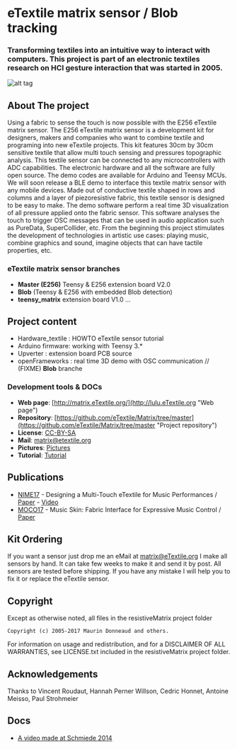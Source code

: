 # eTextile matrix sensor / Blob tracking

### Transforming textiles into an intuitive way to interact with computers. This project is part of an electronic textiles research on HCI gesture interaction that was started in 2005.

![alt tag](https://farm6.staticflickr.com/5572/30306414062_22bba76566_z_d.jpg)

## About The project

Using a fabric to sense the touch is now possible with the E256 eTextile matrix sensor.
The E256 eTextile matrix sensor is a development kit for designers, makers and companies who want to combine textile and programing into new eTextile projects.
This kit features 30cm by 30cm sensitive textile that allow multi touch sensing and pressures topographic analysis.
This textile sensor can be connected to any microcontrollers with ADC capabilities.
The electronic hardware and all the software are fully open source.
The demo codes are available for Arduino and Teensy MCUs.
We will soon release a BLE demo to interface this textile matrix sensor with any mobile devices.
Made out of conductive textile shaped in rows and columns and a layer of piezoresistive fabric, this textile sensor is designed to be easy to make.
The demo software perform a real time 3D visualization of all pressure applied onto the fabric sensor.
This software analyses the touch to trigger OSC messages that can be used in audio application such as PureData, SuperCollider, etc.
From the beginning this project stimulates the development of technologies in artistic use cases: playing music, combine graphics and sound, imagine objects that can have tactile properties, etc.


### eTextile matrix sensor branches
* **Master (E256)** Teensy & E256 extension board V2.0
* **Blob** (Teensy & E256 with embedded Blob detection)
* **teensy_matrix** extension board V1.0
...

## Project content
- Hardware_textile : HOWTO eTextile sensor tutorial
- Arduino firmware: working with Teensy 3.*
- Upverter : extension board PCB source
- openFrameworks : real time 3D demo with OSC communication // (FIXME) **Blob** branche

### Development tools & DOCs
 * **Web page**: [http://matrix.eTextile.org/](http://lulu.eTextile.org "Web page")
 * **Repository**: [https://github.com/eTextile/Matrix/tree/master](https://github.com/eTextile/Matrix/tree/master "Project repository")
 * **License**: [CC-BY-SA](https://github.com/eTextile/Lulu/blob/master/LICENSE "The E256 Matrix license")
 * **Mail**: [matrix@etextile.org](mailto:lulu@etextile.org "eMail us")
 * **Pictures**: [Pictures](https://www.flickr.com/photos/maurin/albums/72157673740361510/ "Share your Lulu pictures project")
 * **Tutorial**: [Tutorial](http://wiki.datapaulette.org/doku.php/atelier/projets/matrice_textile "#DataPaulette #Jardindalice")

## Publications
- [NIME17](http://www.nime2017.org/) - Designing a Multi-Touch eTextile for Music Performances / [Paper](https://etextile.github.io/resistiveMatrix/publications/NIME17-eTextile.pdf) - [Video](https://vimeo.com/217690743)
- [MOCO17](http://moco17.movementcomputing.org/) - Music Skin: Fabric Interface for Expressive Music Control / [Paper](https://etextile.github.io/resistiveMatrix/publications/MOCO17-MusicSkin.pdf)

## Kit Ordering
If you want a sensor just drop me an eMail at matrix@eTextile.org
I make all sensors by hand. It can take few weeks to make it and send it by post.
All sensors are tested before shipping.
If you have any mistake I will help you to fix it or replace the eTextile sensor.

## Copyright
Except as otherwise noted, all files in the resistiveMatrix project folder

    Copyright (c) 2005-2017 Maurin Donneaud and others.

For information on usage and redistribution, and for a DISCLAIMER OF ALL
WARRANTIES, see LICENSE.txt included in the resistiveMatrix project folder.

## Acknowledgements
Thanks to Vincent Roudaut, Hannah Perner Willson, Cedric Honnet, Antoine Meisso, Paul Strohmeier

## Docs
- [A video made at Schmiede 2014](http://www.kobakant.at/DIY/?p=4305/)
